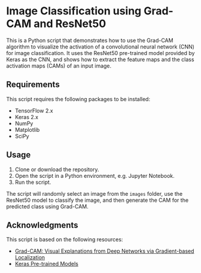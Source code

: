 # Image Classification using Grad-CAM and ResNet50

This is a Python script that demonstrates how to use the Grad-CAM algorithm to visualize the activation of a convolutional neural network (CNN) for image classification. It uses the ResNet50 pre-trained model provided by Keras as the CNN, and shows how to extract the feature maps and the class activation maps (CAMs) of an input image.

## Requirements

This script requires the following packages to be installed:

- TensorFlow 2.x
- Keras 2.x
- NumPy
- Matplotlib
- SciPy

## Usage

1. Clone or download the repository.
2. Open the script in a Python environment, e.g. Jupyter Notebook.
3. Run the script.

The script will randomly select an image from the `images` folder, use the ResNet50 model to classify the image, and then generate the CAM for the predicted class using Grad-CAM.

## Acknowledgments

This script is based on the following resources:

- [Grad-CAM: Visual Explanations from Deep Networks via Gradient-based Localization](https://arxiv.org/abs/1610.02391)
- [Keras Pre-trained Models](https://keras.io/api/applications/)
